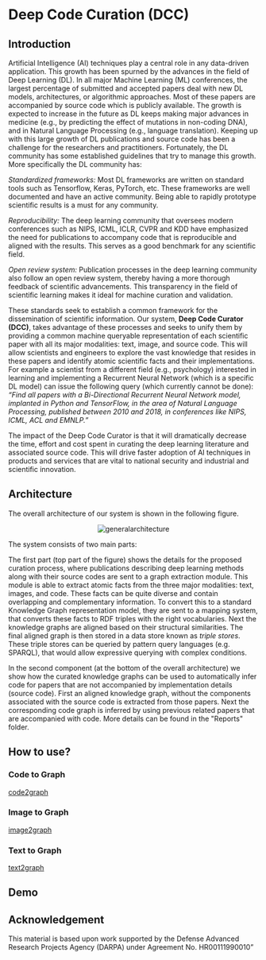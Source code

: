 
# Deep Code Curation (DCC)

## Introduction

Artificial Intelligence (AI) techniques play a central role in any data-driven application. This growth has been spurned by the advances in the field of Deep Learning (DL). In all major Machine Learning (ML) conferences, the largest percentage of submitted and accepted papers deal with new DL models, architectures, or algorithmic approaches. Most of these papers are accompanied by source code which is publicly available. The growth is expected to increase in the future as DL keeps making major advances in medicine (e.g., by predicting the effect of mutations in non-coding DNA), and in Natural Language Processing (e.g., language translation). Keeping up with this large growth of DL publications and source code has been a challenge for the researchers and practitioners. Fortunately, the DL community has some established guidelines that try to manage this growth. More specifically the DL community has:

*Standardized frameworks:*  Most DL frameworks are written on standard tools such as Tensorflow, Keras, PyTorch, etc. These frameworks are well documented and have an active community. Being able to rapidly prototype scientific results is a must for any community.

*Reproducibility:* The deep learning community that oversees modern conferences such as NIPS, ICML, ICLR, CVPR and KDD have emphasized the need for publications to accompany code that is reproducible and aligned with the results. This serves as a good benchmark for any scientific field.

*Open review system:*  Publication processes in the deep learning community also follow an open review system, thereby having a more thorough feedback of scientific advancements. This transparency in the field of scientific learning makes it ideal for machine curation and validation.

These standards seek to establish a common framework for the dissemination of scientific information. Our system, **Deep Code Curator (DCC)**, takes advantage of these processes and seeks to unify them by providing a common machine queryable representation of each scientific paper with all its major modalities: text, image, and source code. This will allow scientists and engineers to explore the vast knowledge that resides in these papers and identify atomic scientific facts and their implementations. For example a scientist from a different field (e.g., psychology) interested in learning and implementing a Recurrent Neural Network (which is a specific DL model) can issue the following query (which currently cannot be done): *“Find all papers with a Bi-Directional Recurrent Neural Network model, implanted in Python and TensorFlow, in the area of Natural Language Processing, published between 2010 and 2018, in conferences like NIPS, ICML, ACL and EMNLP.”*

The impact of the Deep Code Curator is that it will dramatically decrease the time, effort and cost spent in curating the deep learning literature and associated source code. This will drive faster adoption of AI techniques in products and services that are vital to national security and industrial and scientific innovation. 

## Architecture

The overall architecture of our system is shown in the following figure.

<p align="center">
 <img align="center" src="https://github.com/deepcurator/DCC/blob/master/docs/Picture1.png" alt="generalarchitecture">
</p>

The system consists of two main parts:

The first part (top part of the figure) shows the details for the proposed curation process, where publications describing deep learning methods along with their source codes are sent to a graph extraction module. This module is able to extract atomic facts from the three major modalities: text, images, and code. These facts can be quite diverse and contain overlapping and complementary information. To convert this to a standard Knowledge Graph representation model, they are sent to a mapping system, that converts these facts to RDF triples with the right vocabularies. Next the knowledge graphs are aligned based on their structural similarities. The final aligned graph is then stored in a data store known as *triple stores*. These triple stores can be queried by pattern query languages (e.g. SPARQL), that would allow expressive querying with complex conditions. 

In the second component (at the bottom of the overall architecture) we show how the curated knowledge graphs can be used to automatically infer code for papers that are not accompanied by implementation details (source code). First an aligned knowledge graph, without the components associated with the source code is extracted from those papers. Next the corresponding code graph is inferred by using previous related papers that are accompanied with code. More details can be found in the "Reports" folder.

## How to use?

### Code to Graph

[code2graph](src/code2graph/)

### Image to Graph

[image2graph](src/diagram2graph/)

### Text to Graph

[text2graph](src/text2graph/)


## Demo


## Acknowledgement

This material is based upon work supported by the Defense Advanced Research Projects Agency (DARPA) under Agreement No. HR00111990010”
 

